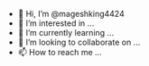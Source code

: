 - 👋 Hi, I’m @mageshking4424
- 👀 I’m interested in ...
- 🌱 I’m currently learning ...
- 💞️ I’m looking to collaborate on ...
- 📫 How to reach me ...

<!---
mageshking4424/mageshking4424 is a ✨ special ✨ repository because its `README.md` (this file) appears on your GitHub profile.
You can click the Preview link to take a look at your changes.
---

